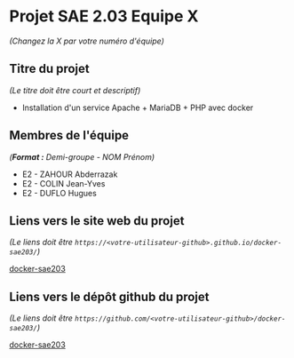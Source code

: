 # Projet SAE 2.03 Equipe X
_(Changez la X par votre numéro d'équipe)_

## Titre du projet
_(Le titre doit être court et descriptif)_

- Installation d'un service Apache + MariaDB + PHP avec docker

## Membres de l'équipe
_(**Format :** Demi-groupe - NOM Prénom)_

- E2 - ZAHOUR Abderrazak
- E2 - COLIN Jean-Yves
- E2 - DUFLO Hugues

## Liens vers le site web du projet
_(Le liens doit être ```https://<votre-utilisateur-github>.github.io/docker-sae203/```)_

[docker-sae203](https://abderzah.github.io/lampDocker/)

## Liens vers le dépôt github du projet
_(Le liens doit être ```https://github.com/<votre-utilisateur-github>/docker-sae203/```)_

[docker-sae203](https://github.com/abderzah/lampDocker)

